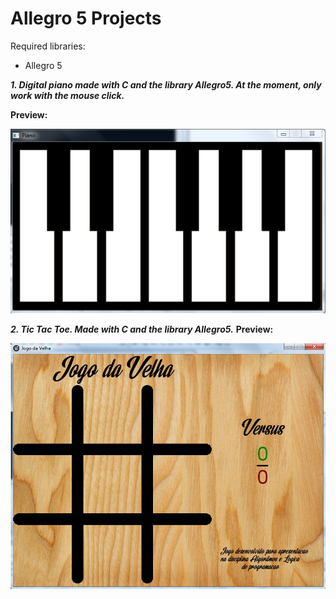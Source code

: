 # Allegro 5 Projects
Required libraries:
- Allegro 5

***1. Digital piano made with C and the library Allegro5. At the moment, only work with the mouse click.***

**Preview:**

![DigitalPiano](Digital%20Piano/resources/preview.png)

***2. Tic Tac Toe. Made with C and the library Allegro5.***
**Preview:**

![TicTacToe](Tic%20Tac%20Toe/resources/preview.jpg)
